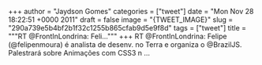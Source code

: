 
+++
author = "Jaydson Gomes"
categories = ["tweet"]
date = "Mon Nov 28 18:22:51 +0000 2011"
draft = false
image = "{TWEET_IMAGE}"
slug = "290a739e5b4bf2b1f32c1255b865cfab9d5e9f8d"
tags = ["tweet"]
title = """RT @FrontInLondrina: Feli..."""
+++
RT @FrontInLondrina: Felipe (@felipenmoura) é analista de desenv. no Terra e organiza o @BrazilJS. Palestrará sobre Animações com CSS3 n ...
